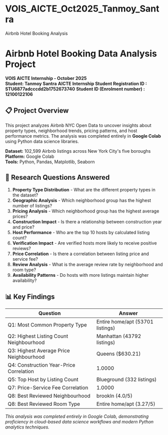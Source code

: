 # VOIS_AICTE_Oct2025_Tanmoy_Santra
Airbnb Hotel Booking Analysis

# Airbnb Hotel Booking Data Analysis Project
**VOIS AICTE Internship - October 2025**  
**Student: Tanmoy Santra**
**AICTE Internship Student Registration ID : STU6877adcccdd2b1752673740**
**Student ID (Enrolment number) : 12100122106**

## 📋 Project Overview

This project analyzes Airbnb NYC Open Data to uncover insights about property types, neighborhood trends, pricing patterns, and host performance metrics. The analysis was completed entirely in **Google Colab** using Python data science libraries.

**Dataset:** 102,599 Airbnb listings across New York City's five boroughs  
**Platform:** Google Colab  
**Tools:** Python, Pandas, Matplotlib, Seaborn

## 🎯 Research Questions Answered

1. **Property Type Distribution** - What are the different property types in the dataset?
2. **Geographic Analysis** - Which neighborhood group has the highest number of listings?
3. **Pricing Analysis** - Which neighborhood group has the highest average prices?
4. **Construction Impact** - Is there a relationship between construction year and price?
5. **Host Performance** - Who are the top 10 hosts by calculated listing count?
6. **Verification Impact** - Are verified hosts more likely to receive positive reviews?
7. **Price Correlation** - Is there a correlation between listing price and service fee?
8. **Review Analysis** - What is the average review rate by neighborhood and room type?
9. **Availability Patterns** - Do hosts with more listings maintain higher availability?

## 📊 Key Findings

|Question|Answer|
|---|---|
|Q1: Most Common Property Type|Entire home/apt \(53701 listings\)|
|Q2: Highest Listing Count Neighbourhood|Manhattan \(43792 listings\)|
|Q3: Highest Average Price Neighbourhood|Queens \($630\.21\)|
|Q4: Construction Year-Price Correlation|1\.0000|
|Q5: Top Host by Listing Count|Blueground \(332 listings\)|
|Q7: Price-Service Fee Correlation|1\.0000|
|Q8: Best Reviewed Neighbourhood|brookln \(4\.0/5\)|
|Q8: Best Reviewed Room Type|Entire home/apt \(3\.27/5\)|

*This analysis was completed entirely in Google Colab, demonstrating proficiency in cloud-based data science workflows and modern Python analytics techniques.*


